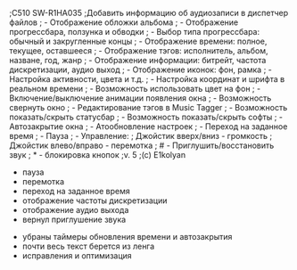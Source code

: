 ;C510 SW-R1HA035
;Добавить информацию об аудиозаписи в диспетчер файлов
; - Отображение обложки альбома
; - Отображение прогрессбара, ползунка и обводки
; - Выбор типа прогрессбара: обычный и закругленные концы
; - Отображение времени: полное, текущее, оставшееся
; - Отображение тэгов: исполнитель, альбом, назване, год, жанр
; - Отображение информации: битрейт, частота дискретизации, аудио выход
; - Отображение иконок: фон, рамка
; - Настройка активности, цвета и т.д.
; - Настройка координат и шрифта в реальном времени
; - Возможность использовать цвет на фон
; - Включение/выключение анимации появления окна
; - Возможность свернуть окно
; - Редактирование тэгов в Music Tagger
; - Возможность показать/скрыть статусбар
; - Возможность показать/скрыть софты
; - Автозакрытие окна
; - Атообновление настроек
; - Переход на заданное время
; - Пауза
; - Управление:
; Джойстик вверх/вниз - громкость
; Джойстик влево/вправо - перемотка
; # - Приглушить/восстановить звук
; * - блокировка кнопок
;v. 5
;(c) E1kolyan

+ пауза
+ перемотка
+ переход на заданное время
+ отображение частоты дискретизации
+ отображение аудио выхода
+ вернул приглушение звука
* убраны таймеры обновления времени и автозакрытия
* почти весь текст берется из ленга
* исправления и оптимизация